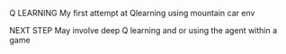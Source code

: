 Q LEARNING
My first attempt at Qlearning using mountain car env

NEXT STEP
May involve deep Q learning and or using the agent within a game
